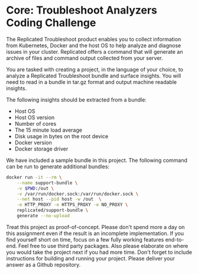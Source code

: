 # Core: Troubleshoot Analyzers Coding Challenge

The Replicated Troubleshoot product enables you to collect information from Kubernetes, Docker and the host OS to help analyze and diagnose issues in your cluster. Replicated offers a command that will generate an archive of files and command output collected from your server.

You are tasked with creating a project, in the language of your choice, to analyze a Replicated Troubleshoot bundle and surface insights. You will need to read in a bundle in tar.gz format and output machine readable insights.

The following insights should be extracted from a bundle:

- Host OS
- Host OS version
- Number of cores
- The 15 minute load average
- Disk usage in bytes on the root device
- Docker version
- Docker storage driver

We have included a sample bundle in this project. The following command can be run to generate additional bundles:

```bash
docker run -it --rm \
    --name support-bundle \
    -v $PWD:/out \
    -v /var/run/docker.sock:/var/run/docker.sock \
    --net host --pid host -w /out  \
    -e HTTP_PROXY -e HTTPS_PROXY -e NO_PROXY \
    replicated/support-bundle \
    generate --no-upload
```

Treat this project as proof-of-concept. Please don't spend more a day on this assignment even if the result is an incomplete implementation. If you find yourself short on time, focus on a few fully working features end-to-end. Feel free to use third party packages. Also please elaborate on where you would take the project next if you had more time. Don't forget to include instructions for building and running your project. Please deliver your answer as a Github repository.
